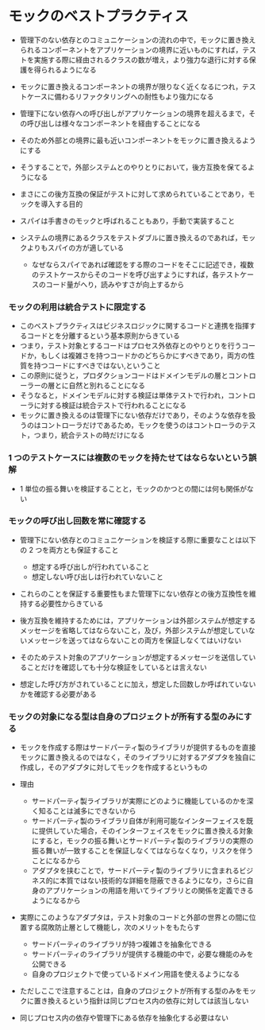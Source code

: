 # モックのベストプラクティス

- 管理下のない依存とのコミュニケーションの流れの中で，モックに置き換えられるコンポーネントをアプリケーションの境界に近いものにすれば，テストを実施する際に経由されるクラスの数が増え，より強力な退行に対する保護を得られるようになる
- モックに置き換えるコンポーネントの境界が限りなく近くなるにつれ，テストケースに備わるリファクタリングへの耐性もより強力になる
- 管理下にない依存への呼び出しがアプリケーションの境界を超えるまで，その呼び出しは様々なコンポーネントを経由することになる
- そのため外部との境界に最も近いコンポーネントをモックに置き換えるようにする
- そうすることで，外部システムとのやりとりにおいて，後方互換を保てるようになる
- まさにこの後方互換の保証がテストに対して求められていることであり，モックを導入する目的

- スパイは手書きのモックと呼ばれることもあり，手動で実装すること
- システムの境界にあるクラスをテストダブルに置き換えるのであれば，モックよりもスパイの方が適している
  - なぜならスパイであれば確認をする際のコードをそこに記述でき，複数のテストケースからそのコードを呼び出すようにすれば，各テストケースのコード量がへり，読みやすさが向上するから

### モックの利用は統合テストに限定する

- このベストプラクティスはビジネスロジックに関するコードと連携を指揮するコードとを分離するという基本原則からきている
- つまり，テスト対象とするコードはプロセス外依存とのやりとりを行うコードか，もしくは複雑さを持つコードかのどちらかにすべきであり，両方の性質を持つコードにすべきではない,ということ
- この原則に従うと，プロダクションコードはドメインモデルの層とコントローラーの層とに自然と別れることになる
- そうなると，ドメインモデルに対する検証は単体テストで行われ，コントローラに対する検証は統合テストで行われることになる
- モックに置き換えるのは管理下にない依存だけであり，そのような依存を扱うのはコントローラだけであるため，モックを使うのはコントローラのテスト，つまり，統合テストの時だけになる

### 1 つのテストケースには複数のモックを持たせてはならないという誤解

- 1 単位の振る舞いを検証することと，モックのかつとの間には何も関係がない

### モックの呼び出し回数を常に確認する

- 管理下にない依存とのコミュニケーションを検証する際に重要なことは以下の 2 つを両方とも保証すること

  - 想定する呼び出しが行われていること
  - 想定しない呼び出しは行われていないこと

- これらのことを保証する重要性もまた管理下にない依存との後方互換性を維持する必要性からきている
- 後方互換を維持するためには，アプリケーションは外部システムが想定するメッセージを省略してはならないこと，及び，外部システムが想定していないメッセージを送ってはならないことの両方を保証しなくてはいけない
- そのためテスト対象のアプリケーションが想定するメッセージを送信していることだけを確認しても十分な検証をしているとは言えない
- 想定した呼び方がされていることに加え，想定した回数しか呼ばれていないかを確認する必要がある

### モックの対象になる型は自身のプロジェクトが所有する型のみにする

- モックを作成する際はサードパーティ製のライブラリが提供するものを直接モックに置き換えるのではなく，そのライブラリに対するアダプタを独自に作成し，そのアダプタに対してモックを作成するというもの
- 理由

  - サードパーティ製ライブラリが実際にどのように機能しているのかを深く知ることは滅多にできないから
  - サードパーティ製のライブラリ自体が利用可能なインターフェイスを既に提供していた場合，そのインターフェイスをモックに置き換える対象にすると，モックの振る舞いとサードパーティ製のライブラリの実際の振る舞いが一致することを保証しなくてはならなくなり，リスクを伴うことになるから
  - アダプタを挟むことで，サードパーティ製のライブラリに含まれるビジネス的に本質ではない技術的な詳細を隠蔽できるようになり，さらに自身のアプリケーションの用語を用いてライブラリとの関係を定義できるようになるから

- 実際にこのようなアダプタは，テスト対象のコードと外部の世界との間に位置する腐敗防止層として機能し，次のメリットをもたらす

  - サードパーティのライブラリが持つ複雑さを抽象化できる
  - サードパーティのライブラリが提供する機能の中で，必要な機能のみを公開できる
  - 自身のプロジェクトで使っているドメイン用語を使えるようになる

- ただしここで注意することは，自身のプロジェクトが所有する型のみをモックに置き換えるという指針は同じプロセス内の依存に対しては該当しない
- 同じプロセス内の依存や管理下にある依存を抽象化する必要はない
